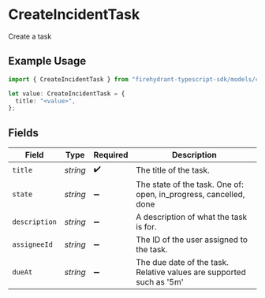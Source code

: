 # CreateIncidentTask

Create a task

## Example Usage

```typescript
import { CreateIncidentTask } from "firehydrant-typescript-sdk/models/components";

let value: CreateIncidentTask = {
  title: "<value>",
};
```

## Fields

| Field                                                                | Type                                                                 | Required                                                             | Description                                                          |
| -------------------------------------------------------------------- | -------------------------------------------------------------------- | -------------------------------------------------------------------- | -------------------------------------------------------------------- |
| `title`                                                              | *string*                                                             | :heavy_check_mark:                                                   | The title of the task.                                               |
| `state`                                                              | *string*                                                             | :heavy_minus_sign:                                                   | The state of the task. One of: open, in_progress, cancelled, done    |
| `description`                                                        | *string*                                                             | :heavy_minus_sign:                                                   | A description of what the task is for.                               |
| `assigneeId`                                                         | *string*                                                             | :heavy_minus_sign:                                                   | The ID of the user assigned to the task.                             |
| `dueAt`                                                              | *string*                                                             | :heavy_minus_sign:                                                   | The due date of the task. Relative values are supported such as '5m' |